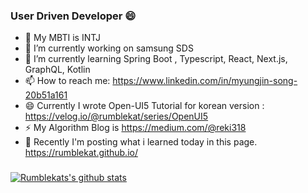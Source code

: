 ### User Driven Developer 😄
- 💬 My MBTI is INTJ 
- 🔭 I’m currently working on samsung SDS 
- 🌱 I’m currently learning Spring Boot , Typescript, React, Next.js, GraphQL, Kotlin 
- 📫 How to reach me: https://www.linkedin.com/in/myungjin-song-20b51a161
- 😄 Currently I wrote Open-UI5 Tutorial for korean version : https://velog.io/@rumblekat/series/OpenUI5
- ⚡ My Algorithm Blog is https://medium.com/@reki318 
- 🌱 Recently I'm posting what i learned today in this page. https://rumblekat.github.io/ 
### 
[![Rumblekats's github stats](https://github-readme-stats.vercel.app/api?username=rumblekat)](https://github.com/rumblekat/github-readme-stats)


<!--
**RumbleKAT/RumbleKAT** is a ✨ _special_ ✨ repository because its `README.md` (this file) appears on your GitHub profile.

Here are some ideas to get you started:

- 🔭 I’m currently working on ...
- 🌱 I’m currently learning ...
- 👯 I’m looking to collaborate on ...
- 🤔 I’m looking for help with ...
- 💬 Ask me about ...
- 📫 How to reach me: ...
- 😄 Pronouns: ...
- ⚡ Fun fact: ...
-->
